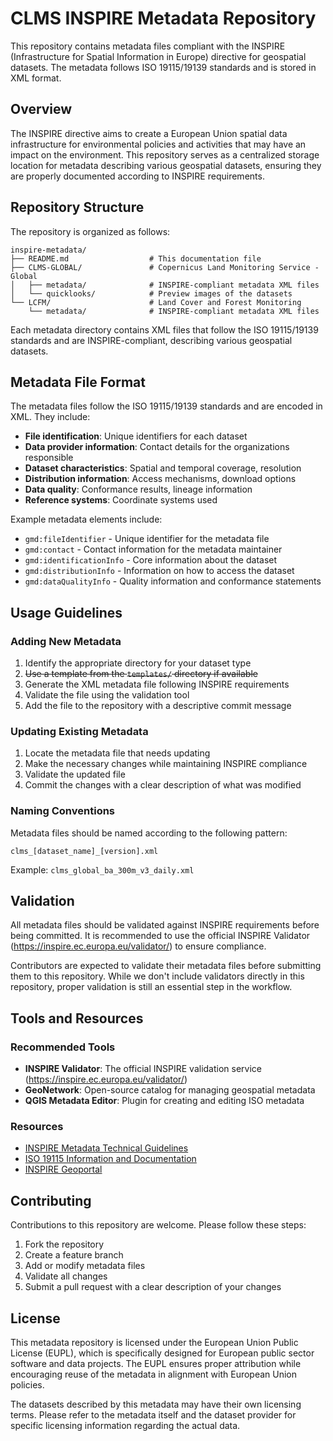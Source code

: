 # CLMS INSPIRE Metadata Repository

This repository contains metadata files compliant with the INSPIRE (Infrastructure for Spatial Information in Europe) directive for geospatial datasets. The metadata follows ISO 19115/19139 standards and is stored in XML format.

## Overview

The INSPIRE directive aims to create a European Union spatial data infrastructure for environmental policies and activities that may have an impact on the environment. This repository serves as a centralized storage location for metadata describing various geospatial datasets, ensuring they are properly documented according to INSPIRE requirements.

## Repository Structure

The repository is organized as follows:

```
inspire-metadata/
├── README.md                  # This documentation file
├── CLMS-GLOBAL/               # Copernicus Land Monitoring Service - Global
│   ├── metadata/              # INSPIRE-compliant metadata XML files
│   └── quicklooks/            # Preview images of the datasets
└── LCFM/                      # Land Cover and Forest Monitoring
    └── metadata/              # INSPIRE-compliant metadata XML files
```

Each metadata directory contains XML files that follow the ISO 19115/19139 standards and are INSPIRE-compliant, describing various geospatial datasets.

## Metadata File Format

The metadata files follow the ISO 19115/19139 standards and are encoded in XML. They include:

- **File identification**: Unique identifiers for each dataset
- **Data provider information**: Contact details for the organizations responsible
- **Dataset characteristics**: Spatial and temporal coverage, resolution
- **Distribution information**: Access mechanisms, download options
- **Data quality**: Conformance results, lineage information
- **Reference systems**: Coordinate systems used

Example metadata elements include:
- `gmd:fileIdentifier` - Unique identifier for the metadata file
- `gmd:contact` - Contact information for the metadata maintainer
- `gmd:identificationInfo` - Core information about the dataset
- `gmd:distributionInfo` - Information on how to access the dataset
- `gmd:dataQualityInfo` - Quality information and conformance statements

## Usage Guidelines

### Adding New Metadata

1. Identify the appropriate directory for your dataset type
2. ~~Use a template from the `templates/` directory if available~~
3. Generate the XML metadata file following INSPIRE requirements
4. Validate the file using the validation tool
5. Add the file to the repository with a descriptive commit message

### Updating Existing Metadata

1. Locate the metadata file that needs updating
2. Make the necessary changes while maintaining INSPIRE compliance
3. Validate the updated file
4. Commit the changes with a clear description of what was modified

### Naming Conventions

Metadata files should be named according to the following pattern:
```
clms_[dataset_name]_[version].xml
```

Example: `clms_global_ba_300m_v3_daily.xml`

## Validation

All metadata files should be validated against INSPIRE requirements before being committed. It is recommended to use the official INSPIRE Validator (https://inspire.ec.europa.eu/validator/) to ensure compliance.

Contributors are expected to validate their metadata files before submitting them to this repository. While we don't include validators directly in this repository, proper validation is still an essential step in the workflow.

## Tools and Resources

### Recommended Tools

- **INSPIRE Validator**: The official INSPIRE validation service (https://inspire.ec.europa.eu/validator/)
- **GeoNetwork**: Open-source catalog for managing geospatial metadata
- **QGIS Metadata Editor**: Plugin for creating and editing ISO metadata

### Resources

- [INSPIRE Metadata Technical Guidelines](https://inspire.ec.europa.eu/id/document/tg/metadata-iso19139)
- [ISO 19115 Information and Documentation](https://www.iso.org/standard/53798.html)
- [INSPIRE Geoportal](https://inspire-geoportal.ec.europa.eu/)

## Contributing

Contributions to this repository are welcome. Please follow these steps:

1. Fork the repository
2. Create a feature branch
3. Add or modify metadata files
4. Validate all changes
5. Submit a pull request with a clear description of your changes

## License

This metadata repository is licensed under the European Union Public License (EUPL), which is specifically designed for European public sector software and data projects. The EUPL ensures proper attribution while encouraging reuse of the metadata in alignment with European Union policies.

The datasets described by this metadata may have their own licensing terms. Please refer to the metadata itself and the dataset provider for specific licensing information regarding the actual data.
